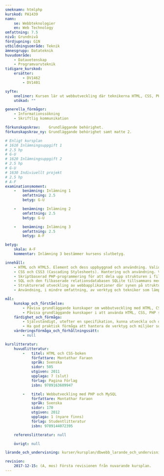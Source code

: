 ```yaml
---
smeknamn: htmlphp
kurskod: PA1439
namn:
    se: Webbteknologier
    en: Web Technology
omfattning: 7.5
nivå: Grundnivå
fördjupning: G1N
utbildningsområde: Teknik
ämnesgrupp: Datateknik
huvudområde:
    - Datavetenskap
    - Programvaruteknik
tidigare_kurskod:
    ersätter:
        - DV1462
        - DV1401

syfte:
    oneliner: Kursen lär ut webbutveckling där teknikerna HTML, CSS, PHP och SQL används för att tillsammans bygga en databasdriven webbplats.
    utökad: ""

generella_förmågor:
    - Informationssökning
    - Skriftlig kommunikation

förkunskapskrav:    Grundläggande behörighet.
förkunskapskrav_ny: Grundläggande behörighet samt matte 2.

# Enligt kursplan
# 1610 Inlämningsuppgift 1
# 2.5 hp
# G-U
# 1620 Inlämningsuppgift 2
# 2.5 hp
# G-U
# 1630 Indiviuellt projekt
# 2.5 hp
# A-F
examinationsmoment:
    -   benämning: Inlämning 1
        omfattning: 2.5
        betyg: G-U 

    -   benämning: Inlämning 2
        omfattning: 2.5
        betyg: G-U 

    -   benämning: Inlämning 3
        omfattning: 2.5
        betyg: A-F

betyg:
    skala: A-F
    kommentar: Inlämning 3 bestämmer kursens slutbetyg.

innehåll:
    - HTML och HTML5. Element och dess uppbyggnad och användning. Valideringsverktyg.
    - CSS och CSS3 (Cascading Stylesheets). Hantering och användning. Valideringsverktyg.
    - Skriptbaserad PHP-programmering för att dela upp strukturen i filer och funktioner samt för att hantera formulär och lagring i databas.
    - SQL och den filbaserade relationsdatabasen SQLite tillsammans med PHP Data Objekt.
    - Strukturerad utveckling av webbapplikationer där synen på struktur, ordning och reda påverkar hur vi utvecklar vår webbapplikation.
    - Användning, i mindre omfattning, av verktyg och tekniker som lämpar sig för utveckling av webbapplikationer, tex egen webbserver för utveckling och test, UNIX/Linux, installation på extern webbserver för drift, ssh, ftp/sftp

mål:
    kunskap_och_förståelse:
        - Påvisa grundläggande kunskaper om webbutveckling med HTML, CSS, PHP och SQL, genom att skriftligt beskriva och sammanfatta erfarenheter och observationer från övningar och projekt.
        - Påvisa grundläggande kunskaper i att använda HTML, CSS, PHP samt SQL genom att tillämpa dem i praktiska övningar och projekt.
    färdighet_och_förmåga:
        - Självständigt, utefter en specifikation, kunna utveckla och driftsätta en webbplatts med HTML, CSS, PHP och SQL.
        - Ha god praktisk förmåga att hantera de verktyg och miljöer som används vid utveckling av databasdrivna webbapplikationer.
    värderingsförmåga_och_förhållningssätt:
        - null

kurslitteratur:
    huvudlitteratur:
        -   titel: HTML och CSS-boken
            författare: Montathar Faraon
            språk: Svenska
            sidor: 505
            utgiven: 2011
            upplaga: 7 (slut)
            förlag: Pagina Förlag
            isbn: 9789163609947

        -   titel: Webbutveckling med PHP och MySQL
            författare: Montathar Faraon
            språk: Svenska
            sidor: 170
            utgiven: 2012
            upplaga: 1 (nyare finns)
            förlag: Studentlitteratur
            isbn: 9789144072395

    referenslitteratur: null

    övrigt: null

lärande_och_undervisning: kurser/kursplan/dbwebb_larande_och_undervisning.md

revision:
    2017-12-15: (A, mos) Första revisionen från nuvarande kursplan.
---
```

